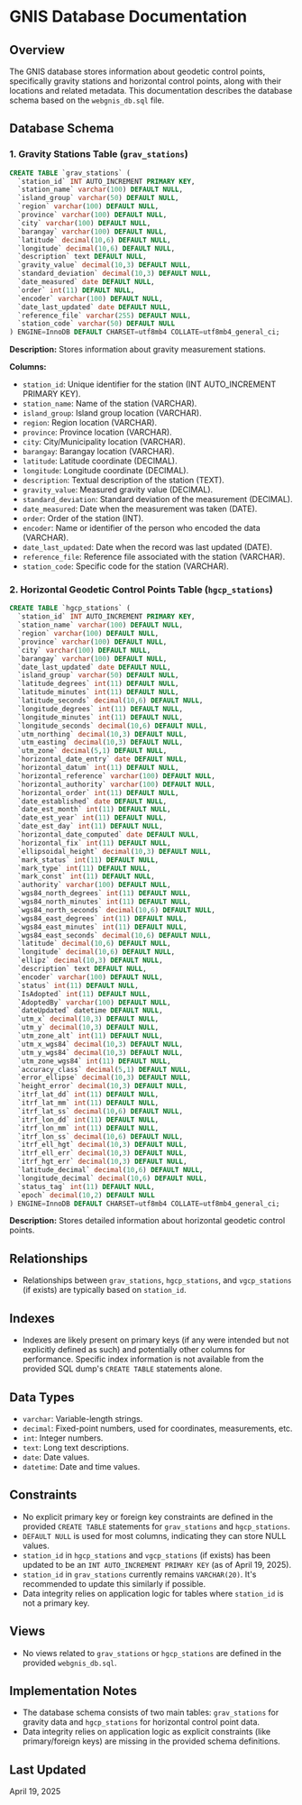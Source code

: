 # GNIS Database Documentation

## Overview

The GNIS database stores information about geodetic control points, specifically gravity stations and horizontal control points, along with their locations and related metadata. This documentation describes the database schema based on the `webgnis_db.sql` file.

## Database Schema

### 1. Gravity Stations Table (`grav_stations`)

```sql
CREATE TABLE `grav_stations` (
  `station_id` INT AUTO_INCREMENT PRIMARY KEY,
  `station_name` varchar(100) DEFAULT NULL,
  `island_group` varchar(50) DEFAULT NULL,
  `region` varchar(100) DEFAULT NULL,
  `province` varchar(100) DEFAULT NULL,
  `city` varchar(100) DEFAULT NULL,
  `barangay` varchar(100) DEFAULT NULL,
  `latitude` decimal(10,6) DEFAULT NULL,
  `longitude` decimal(10,6) DEFAULT NULL,
  `description` text DEFAULT NULL,
  `gravity_value` decimal(10,3) DEFAULT NULL,
  `standard_deviation` decimal(10,3) DEFAULT NULL,
  `date_measured` date DEFAULT NULL,
  `order` int(11) DEFAULT NULL,
  `encoder` varchar(100) DEFAULT NULL,
  `date_last_updated` date DEFAULT NULL,
  `reference_file` varchar(255) DEFAULT NULL,
  `station_code` varchar(50) DEFAULT NULL
) ENGINE=InnoDB DEFAULT CHARSET=utf8mb4 COLLATE=utf8mb4_general_ci;
```

**Description:** Stores information about gravity measurement stations.

**Columns:**
*   `station_id`: Unique identifier for the station (INT AUTO_INCREMENT PRIMARY KEY).
*   `station_name`: Name of the station (VARCHAR).
*   `island_group`: Island group location (VARCHAR).
*   `region`: Region location (VARCHAR).
*   `province`: Province location (VARCHAR).
*   `city`: City/Municipality location (VARCHAR).
*   `barangay`: Barangay location (VARCHAR).
*   `latitude`: Latitude coordinate (DECIMAL).
*   `longitude`: Longitude coordinate (DECIMAL).
*   `description`: Textual description of the station (TEXT).
*   `gravity_value`: Measured gravity value (DECIMAL).
*   `standard_deviation`: Standard deviation of the measurement (DECIMAL).
*   `date_measured`: Date when the measurement was taken (DATE).
*   `order`: Order of the station (INT).
*   `encoder`: Name or identifier of the person who encoded the data (VARCHAR).
*   `date_last_updated`: Date when the record was last updated (DATE).
*   `reference_file`: Reference file associated with the station (VARCHAR).
*   `station_code`: Specific code for the station (VARCHAR).

### 2. Horizontal Geodetic Control Points Table (`hgcp_stations`)

```sql
CREATE TABLE `hgcp_stations` (
  `station_id` INT AUTO_INCREMENT PRIMARY KEY,
  `station_name` varchar(100) DEFAULT NULL,
  `region` varchar(100) DEFAULT NULL,
  `province` varchar(100) DEFAULT NULL,
  `city` varchar(100) DEFAULT NULL,
  `barangay` varchar(100) DEFAULT NULL,
  `date_last_updated` date DEFAULT NULL,
  `island_group` varchar(50) DEFAULT NULL,
  `latitude_degrees` int(11) DEFAULT NULL,
  `latitude_minutes` int(11) DEFAULT NULL,
  `latitude_seconds` decimal(10,6) DEFAULT NULL,
  `longitude_degrees` int(11) DEFAULT NULL,
  `longitude_minutes` int(11) DEFAULT NULL,
  `longitude_seconds` decimal(10,6) DEFAULT NULL,
  `utm_northing` decimal(10,3) DEFAULT NULL,
  `utm_easting` decimal(10,3) DEFAULT NULL,
  `utm_zone` decimal(5,1) DEFAULT NULL,
  `horizontal_date_entry` date DEFAULT NULL,
  `horizontal_datum` int(11) DEFAULT NULL,
  `horizontal_reference` varchar(100) DEFAULT NULL,
  `horizontal_authority` varchar(100) DEFAULT NULL,
  `horizontal_order` int(11) DEFAULT NULL,
  `date_established` date DEFAULT NULL,
  `date_est_month` int(11) DEFAULT NULL,
  `date_est_year` int(11) DEFAULT NULL,
  `date_est_day` int(11) DEFAULT NULL,
  `horizontal_date_computed` date DEFAULT NULL,
  `horizontal_fix` int(11) DEFAULT NULL,
  `ellipsoidal_height` decimal(10,3) DEFAULT NULL,
  `mark_status` int(11) DEFAULT NULL,
  `mark_type` int(11) DEFAULT NULL,
  `mark_const` int(11) DEFAULT NULL,
  `authority` varchar(100) DEFAULT NULL,
  `wgs84_north_degrees` int(11) DEFAULT NULL,
  `wgs84_north_minutes` int(11) DEFAULT NULL,
  `wgs84_north_seconds` decimal(10,6) DEFAULT NULL,
  `wgs84_east_degrees` int(11) DEFAULT NULL,
  `wgs84_east_minutes` int(11) DEFAULT NULL,
  `wgs84_east_seconds` decimal(10,6) DEFAULT NULL,
  `latitude` decimal(10,6) DEFAULT NULL,
  `longitude` decimal(10,6) DEFAULT NULL,
  `ellipz` decimal(10,3) DEFAULT NULL,
  `description` text DEFAULT NULL,
  `encoder` varchar(100) DEFAULT NULL,
  `status` int(11) DEFAULT NULL,
  `IsAdopted` int(11) DEFAULT NULL,
  `AdoptedBy` varchar(100) DEFAULT NULL,
  `dateUpdated` datetime DEFAULT NULL,
  `utm_x` decimal(10,3) DEFAULT NULL,
  `utm_y` decimal(10,3) DEFAULT NULL,
  `utm_zone_alt` int(11) DEFAULT NULL,
  `utm_x_wgs84` decimal(10,3) DEFAULT NULL,
  `utm_y_wgs84` decimal(10,3) DEFAULT NULL,
  `utm_zone_wgs84` int(11) DEFAULT NULL,
  `accuracy_class` decimal(5,1) DEFAULT NULL,
  `error_ellipse` decimal(10,3) DEFAULT NULL,
  `height_error` decimal(10,3) DEFAULT NULL,
  `itrf_lat_dd` int(11) DEFAULT NULL,
  `itrf_lat_mm` int(11) DEFAULT NULL,
  `itrf_lat_ss` decimal(10,6) DEFAULT NULL,
  `itrf_lon_dd` int(11) DEFAULT NULL,
  `itrf_lon_mm` int(11) DEFAULT NULL,
  `itrf_lon_ss` decimal(10,6) DEFAULT NULL,
  `itrf_ell_hgt` decimal(10,3) DEFAULT NULL,
  `itrf_ell_err` decimal(10,3) DEFAULT NULL,
  `itrf_hgt_err` decimal(10,3) DEFAULT NULL,
  `latitude_decimal` decimal(10,6) DEFAULT NULL,
  `longitude_decimal` decimal(10,6) DEFAULT NULL,
  `status_tag` int(11) DEFAULT NULL,
  `epoch` decimal(10,2) DEFAULT NULL
) ENGINE=InnoDB DEFAULT CHARSET=utf8mb4 COLLATE=utf8mb4_general_ci;
```

**Description:** Stores detailed information about horizontal geodetic control points.

## Relationships

*   Relationships between `grav_stations`, `hgcp_stations`, and `vgcp_stations` (if exists) are typically based on `station_id`.

## Indexes

*   Indexes are likely present on primary keys (if any were intended but not explicitly defined as such) and potentially other columns for performance. Specific index information is not available from the provided SQL dump's `CREATE TABLE` statements alone.

## Data Types

*   `varchar`: Variable-length strings.
*   `decimal`: Fixed-point numbers, used for coordinates, measurements, etc.
*   `int`: Integer numbers.
*   `text`: Long text descriptions.
*   `date`: Date values.
*   `datetime`: Date and time values.

## Constraints

*   No explicit primary key or foreign key constraints are defined in the provided `CREATE TABLE` statements for `grav_stations` and `hgcp_stations`.
*   `DEFAULT NULL` is used for most columns, indicating they can store NULL values.
*   `station_id` in `hgcp_stations` and `vgcp_stations` (if exists) has been updated to be an `INT AUTO_INCREMENT PRIMARY KEY` (as of April 19, 2025).
*   `station_id` in `grav_stations` currently remains `VARCHAR(20)`. It's recommended to update this similarly if possible.
*   Data integrity relies on application logic for tables where `station_id` is not a primary key.

## Views

*   No views related to `grav_stations` or `hgcp_stations` are defined in the provided `webgnis_db.sql`.

## Implementation Notes

*   The database schema consists of two main tables: `grav_stations` for gravity data and `hgcp_stations` for horizontal control point data.
*   Data integrity relies on application logic as explicit constraints (like primary/foreign keys) are missing in the provided schema definitions.

## Last Updated

April 19, 2025